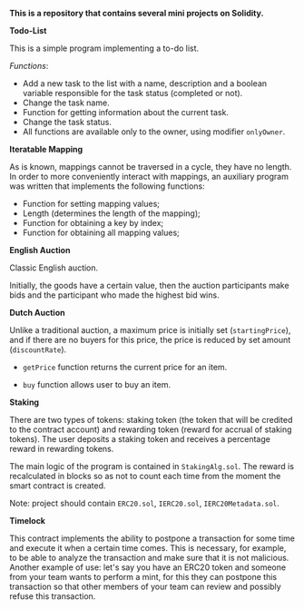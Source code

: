 **This is a repository that contains several mini projects on Solidity.**



**Todo-List**

  This is a simple program implementing a to-do list.

  _Functions_:

  - Add a new task to the list with a name, description and a boolean variable responsible for the task status (completed or not).
  - Change the task name.
  - Function for getting information about the current task.
  - Change the task status.
  - All functions are available only to the owner, using modifier `onlyOwner`.


**Iteratable Mapping**

  As is known, mappings cannot be traversed in a cycle, they have no length. In order to more conveniently interact with mappings, an auxiliary program was written that implements the following functions:
  
  - Function for setting mapping values;
  - Length (determines the length of the mapping);
  - Function for obtaining a key by index;
  - Function for obtaining all mapping values;




**English Auction**

  Classic English auction.
  
  Initially, the goods have a certain value, then the auction participants make bids and the participant who made the highest bid wins.


  

**Dutch Auction**

Unlike a traditional auction, a maximum price is initially set (`startingPrice`), and if there are no buyers for this price, the price is reduced by set amount (`discountRate`).

 - `getPrice` function returns the current price for an item.

 - `buy` function allows user to buy an item.


**Staking**

There are two types of tokens: staking token (the token that will be credited to the contract account) and rewarding token (reward for accrual of staking tokens).
The user deposits a staking token and receives a percentage reward in rewarding tokens.

The main logic of the program is contained in `StakingAlg.sol`. The reward is recalculated in blocks so as not to count each time from the moment the smart contract is created.

Note: project should contain `ERC20.sol`, `IERC20.sol`, `IERC20Metadata.sol`.

**Timelock**

This contract implements the ability to postpone a transaction for some time and execute it when a certain time comes. This is necessary, for example, to be able to analyze the transaction and make sure that it is not malicious. Another example of use: let's say you have an ERC20 token and someone from your team wants to perform a mint, for this they can postpone this transaction so that other members of your team can review and possibly refuse this transaction.
